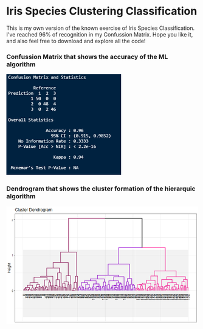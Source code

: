 # Iris Species Clustering Classification
This is my own version of the known exercise of Iris Species Classification. I've reached 96% of recognition in my Confussion Matrix. Hope you like it, and also feel free to download and explore all the code! 

### **Confussion Matrix that shows the accuracy of the ML algorithm** ###

![Screenshot](confussionMatrix.png)

### **Dendrogram that shows the cluster formation of the hierarquic algorithm** ###

![Screenshot](Dendrogram.png)
